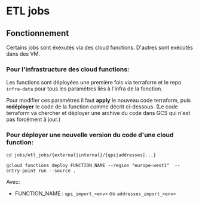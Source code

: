 # ETL jobs

## Fonctionnement

Certains jobs sont éxéxutés via des cloud functions. D'autres sont exécutés dans des VM. 

### Pour l'infrastructure des cloud functions:

Les functions sont déployées une première fois via terraform et le repo `infra-data` pour tous les paramètres liés à l'infra de la fonction.

Pour modifier ces paramètres il faut **apply** le nouveau code terraform, puis **redéployer** le code de la function comme décrit ci-dessous. (Le code terraform va chercher et déployer une archive du code dans GCS qui n'est pas forcément à jour.)

### Pour déployer une nouvelle version du code d'une cloud function:

```
cd jobs/etl_jobs/{external|internal}/{qpi|addresses|...}

gcloud functions deploy FUNCTION_NAME --region "europe-west1"  --entry-point run --source .
```
Avec: 
- FUNCTION_NAME : `qpi_import_<env>` ou `addresses_import_<env>`
